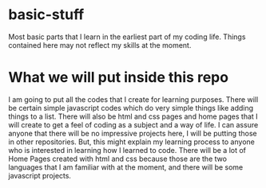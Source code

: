 # basic-stuff
Most basic parts that I learn in the earliest part of my coding life. Things contained here may not reflect my skills at the moment.
# What we will put inside this repo
I am going to put all the codes that I create for learning purposes. There will be certain simple javascript codes which do very simple things like adding things to a list.
There will also be html and css pages and home pages that I will create to get a feel of coding as a subject and a way of life. 
I can assure anyone that there will be no impressive projects here, I will be putting those in other repositories. But, this might explain my learning process to anyone who is interested in learning how I learned to code.
There will be a lot of Home Pages created with html and css because those are the two languages that I am familiar with at the moment, and there will be some javascript projects.

